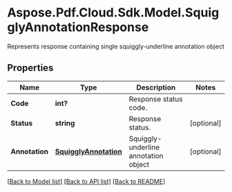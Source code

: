 ﻿# Aspose.Pdf.Cloud.Sdk.Model.SquigglyAnnotationResponse
Represents response containing single squiggly-underline annotation object

## Properties

Name | Type | Description | Notes
------------ | ------------- | ------------- | -------------
**Code** | **int?** | Response status code. | 
**Status** | **string** | Response status. | [optional] 
**Annotation** | [**SquigglyAnnotation**](SquigglyAnnotation.md) | Squiggly-underline annotation object | [optional] 

[[Back to Model list]](../README.md#documentation-for-models) [[Back to API list]](../README.md#documentation-for-api-endpoints) [[Back to README]](../README.md)

